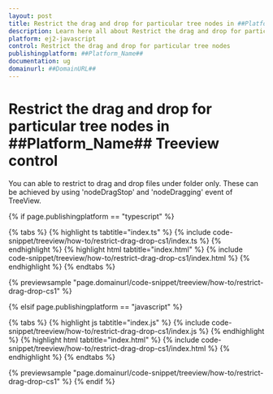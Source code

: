 ```yaml
---
layout: post
title: Restrict the drag and drop for particular tree nodes in ##Platform_Name## Treeview control | Syncfusion
description: Learn here all about Restrict the drag and drop for particular tree nodes in Syncfusion ##Platform_Name## Treeview control of Syncfusion Essential JS 2 and more.
platform: ej2-javascript
control: Restrict the drag and drop for particular tree nodes 
publishingplatform: ##Platform_Name##
documentation: ug
domainurl: ##DomainURL##
---
```


# Restrict the drag and drop for particular tree nodes in ##Platform_Name## Treeview control

You can able to restrict to drag and drop files under folder only. These can be achieved by using 'nodeDragStop' and 'nodeDragging' event of TreeView.

{% if page.publishingplatform == "typescript" %}

 {% tabs %}
{% highlight ts tabtitle="index.ts" %}
{% include code-snippet/treeview/how-to/restrict-drag-drop-cs1/index.ts %}
{% endhighlight %}
{% highlight html tabtitle="index.html" %}
{% include code-snippet/treeview/how-to/restrict-drag-drop-cs1/index.html %}
{% endhighlight %}
{% endtabs %}
        
{% previewsample "page.domainurl/code-snippet/treeview/how-to/restrict-drag-drop-cs1" %}

{% elsif page.publishingplatform == "javascript" %}

{% tabs %}
{% highlight js tabtitle="index.js" %}
{% include code-snippet/treeview/how-to/restrict-drag-drop-cs1/index.js %}
{% endhighlight %}
{% highlight html tabtitle="index.html" %}
{% include code-snippet/treeview/how-to/restrict-drag-drop-cs1/index.html %}
{% endhighlight %}
{% endtabs %}

{% previewsample "page.domainurl/code-snippet/treeview/how-to/restrict-drag-drop-cs1" %}
{% endif %}